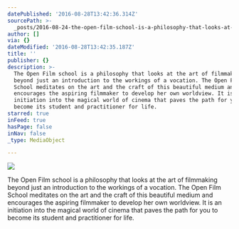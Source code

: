 ```yaml
---
datePublished: '2016-08-28T13:42:36.314Z'
sourcePath: >-
  _posts/2016-08-24-the-open-film-school-is-a-philosophy-that-looks-at-the-filmm.md
author: []
via: {}
dateModified: '2016-08-28T13:42:35.187Z'
title: ''
publisher: {}
description: >-
  The Open Film school is a philosophy that looks at the art of filmmaking
  beyond just an introduction to the workings of a vocation. The Open Film
  School meditates on the art and the craft of this beautiful medium and
  encourages the aspiring filmmaker to develop her own worldview. It is an
  initiation into the magical world of cinema that paves the path for you to
  become its student and practitioner for life.
starred: true
inFeed: true
hasPage: false
inNav: false
_type: MediaObject

---
```

![](https://the-grid-user-content.s3-us-west-2.amazonaws.com/536a49e3-e0c0-4729-80f4-f18c969c67f9.jpg)

The Open Film school is a philosophy that looks at the art of filmmaking beyond just an introduction to the workings of a vocation. The Open Film School meditates on the art and the craft of this beautiful medium and encourages the aspiring filmmaker to develop her own worldview. It is an initiation into the magical world of cinema that paves the path for you to become its student and practitioner for life.